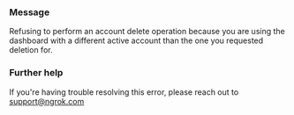 
### Message
Refusing to perform an account delete operation because you are using the dashboard with a different active account than the one you requested deletion for.

### Further help
If you're having trouble resolving this error, please reach out to [support@ngrok.com](mailto:support@ngrok.com?subject=Help%20with%20ERR_NGROK_1221)

